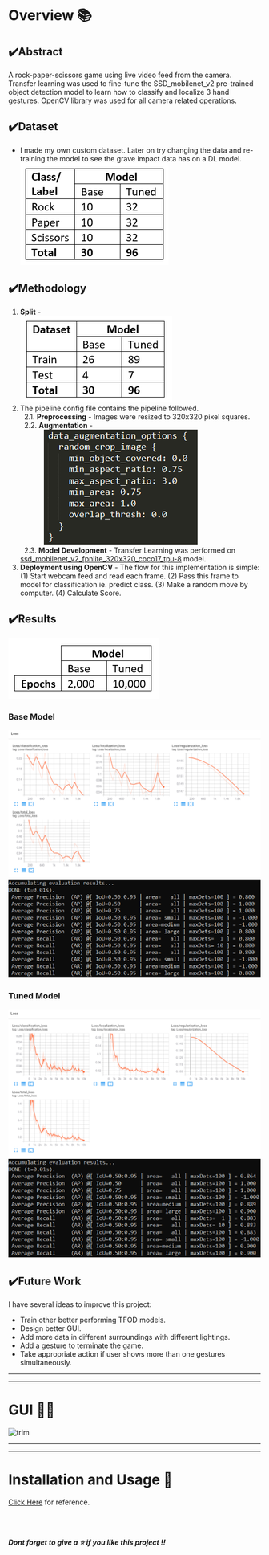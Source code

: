 # Overview 📚
## ✔️Abstract
A rock-paper-scissors game using live video feed from the camera. Transfer learning was used to fine-tune the SSD_mobilenet_v2 pre-trained object detection model to learn how to classify and localize 3 hand gestures. 
OpenCV library was used for all camera related operations.

## ✔️Dataset
* I made my own custom dataset. Later on try changing the data and re-training the model to see the grave impact data has on a DL model.
![](https://github.com/AparGarg99/RPSGame/blob/master/images/dataset.PNG)

## ✔️Methodology
1. **Split** - <br>
![](https://github.com/AparGarg99/RPSGame/blob/master/images/split.PNG) <br>
2. The pipeline.config file contains the pipeline followed.<br>
&nbsp; 2.1. **Preprocessing** - Images were resized to 320x320 pixel squares.<br>
&nbsp; 2.2. **Augmentation** - <br>
&nbsp; &nbsp; &nbsp; &nbsp; &nbsp; &nbsp; ![](https://github.com/AparGarg99/RPSGame/blob/master/images/augment.PNG) <br>
&nbsp; 2.3. **Model Development** - Transfer Learning was performed on [ssd_mobilenet_v2_fpnlite_320x320_coco17_tpu-8]() model.
3. **Deployment using OpenCV** - The flow for this implementation is simple: (1) Start webcam feed and read each frame. (2) Pass this frame to model for classification ie. predict class. (3) Make a random move by computer. (4) Calculate Score.

## ✔️Results
![](https://github.com/AparGarg99/RPSGame/blob/master/images/epochs.PNG)

### Base Model
![](https://github.com/AparGarg99/RPSGame/blob/master/images/v1_1.PNG)
![](https://github.com/AparGarg99/RPSGame/blob/master/images/v1_2.PNG)
<br>
### Tuned Model
![](https://github.com/AparGarg99/RPSGame/blob/master/images/v2_1.PNG)
![](https://github.com/AparGarg99/RPSGame/blob/master/images/v2_2.PNG)


## ✔️Future Work
I have several ideas to improve this project:
* Train other better performing TFOD models.
* Design better GUI.
* Add more data in different surroundings with different lightings.
* Add a gesture to terminate the game.
* Take appropriate action if user shows more than one gestures simultaneously.

---
---

# GUI 👨‍💻
![trim](https://user-images.githubusercontent.com/54896849/119932196-6e3b8880-bfa0-11eb-8c26-1c0f32bd98ce.gif)

---
---
# Installation and Usage 🔌
[Click Here](https://github.com/AparGarg99/Tutorials/blob/master/streamlit_frontend_tutorial/README.md#installation-and-usage) for reference.

<br>
<br>

***Dont forget to give a ⭐ if you like this project !!***
